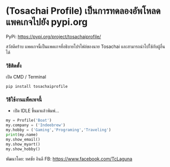 # (Tosachai Profile) เป็นการทดลองอัพโหลดแพคเกจไปยัง pypi.org

PyPi: https://pypi.org/project/tosachaiprofile/

สวัสดีคร้าบ แพคเกจนี้เป็นแพคเกจที่อธิบายโปรไฟล์ของนาย Tosachai และสามารถนำไปใช้กับผู้อื่นได้


### วิธีติดตั้ง

เปิด CMD / Terminal

```python
pip install tosachaiprofile
```

### วิธีใช้งานแพ็คเพจนี้

- เปิด IDLE ขึ้นมาแล้วพิมพ์...
```python
my = Profile('Boat')
my.company = ('Indeebrew')
my.hobby = ('Gaming','Programing','Traveling')
print(my.name)
my.show_email()
my.show_myart()
my.show_hobby() 
```

พัฒนาโดย: ทศชัย อินดี
FB: https://www.facebook.com/TcLaguna
